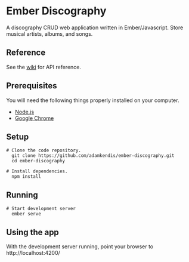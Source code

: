 # Ember Discography

A discography CRUD web application written in Ember/Javascript. Store musical artists, albums, and songs.

## Reference
See the [wiki](https://github.com/adamkendis/ember-discography/wiki) for API reference.

## Prerequisites

You will need the following things properly installed on your computer.

* [Node.js](https://nodejs.org/)
* [Google Chrome](https://google.com/chrome/)

## Setup

    # Clone the code repository.
      git clone https://github.com/adamkendis/ember-discography.git
      cd ember-discography

    # Install dependencies.
      npm install

## Running
    
    # Start development server
      ember serve
      
## Using the app

With the development server running, point your browser to http://localhost:4200/
